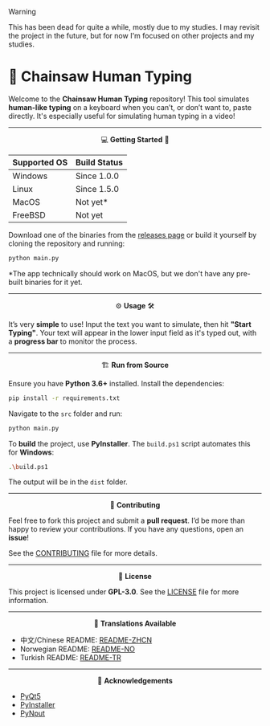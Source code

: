 > [!WARNING]
> This has been dead for quite a while, mostly due to my studies. I may revisit the project in the future, but for now I'm focused on other projects and my studies.

# 🎯 **Chainsaw Human Typing**

Welcome to the **Chainsaw Human Typing** repository! This tool simulates **human-like typing** on a keyboard when you can’t, or don’t want to, paste directly. It's especially useful for simulating human typing in a video!

---

<div align="center">

💻 **Getting Started** 🚀

</div>

| Supported OS | Build Status |
|--------------|--------------|
| Windows      | Since 1.0.0  |
| Linux        | Since 1.5.0  |
| MacOS        | Not yet*     |
| FreeBSD      | Not yet      |

Download one of the binaries from the [releases page](https://github.com/LyubomirT/chainsaw-human-typing/releases) or build it yourself by cloning the repository and running:

```bash
python main.py
```

*The app technically should work on MacOS, but we don't have any pre-built binaries for it yet.

---

<div align="center">

⚙️ **Usage** 🛠

</div>

It’s very **simple** to use! Input the text you want to simulate, then hit **"Start Typing"**. Your text will appear in the lower input field as it's typed out, with a **progress bar** to monitor the process.

---

<div align="center">

🏗 **Run from Source**

</div>

Ensure you have **Python 3.6+** installed. Install the dependencies:

```bash
pip install -r requirements.txt
```

Navigate to the `src` folder and run:

```bash
python main.py
```

To **build** the project, use **PyInstaller**. The `build.ps1` script automates this for **Windows**:

```bash
.\build.ps1
```

The output will be in the `dist` folder.

---

<div align="center">

🤝 **Contributing**

</div>

Feel free to fork this project and submit a **pull request**. I’d be more than happy to review your contributions. If you have any questions, open an **issue**!

See the [CONTRIBUTING](CONTRIBUTING.md) file for more details.

---

<div align="center">

📝 **License**

</div>

This project is licensed under **GPL-3.0**. See the [LICENSE](LICENSE) file for more information.

---

<div align="center">

🎌 **Translations Available**

</div>

- 中文/Chinese README: [README-ZHCN](https://github.com/LyubomirT/chainsaw-human-typing/blob/main/readmes/README-Chinese.md)
- Norwegian README: [README-NO](https://github.com/LyubomirT/chainsaw-human-typing/blob/main/readmes/README-Norwegian.md)
- Turkish README: [README-TR](https://github.com/LyubomirT/chainsaw-human-typing/blob/main/readmes/README-Turkish.md)

---

<div align="center">

🙏 **Acknowledgements**

</div>

- [PyQt5](https://pypi.org/project/PyQt5/)
- [PyInstaller](https://pypi.org/project/pyinstaller/)
- [PyNput](https://pypi.org/project/pynput/)
